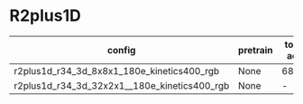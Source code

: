 # R2plus1D
config | pretrain | top1 acc| top5 acc | gpu_mem(M) | iter time(s) | ckpt | log
-|-|-|-|-|-|- | -
r2plus1d_r34_3d_8x8x1_180e_kinetics400_rgb | None |68.68|88.36|14492|3.49|[ckpt]()| [log]()
r2plus1d_r34_3d_32x2x1__180e_kinetics400_rgb|None|-|-|12971|1.52| [ckpt]() | [log]() 